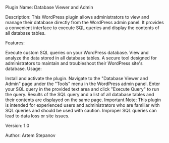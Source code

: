 Plugin Name: Database Viewer and Admin

Description: This WordPress plugin allows administrators to view and manage their database directly from the WordPress admin panel.
 It provides a convenient interface to execute SQL queries and display the contents of all database tables.

Features:

Execute custom SQL queries on your WordPress database.
View and analyze the data stored in all database tables.
A secure tool designed for administrators to maintain and troubleshoot their WordPress site's database.
Usage:

Install and activate the plugin.
Navigate to the "Database Viewer and Admin" page under the "Tools" menu in the WordPress admin panel.
Enter your SQL query in the provided text area and click "Execute Query" to run the query.
Results of the SQL query and a list of all database tables and their contents are displayed on the same page.
Important Note:
This plugin is intended for experienced users and administrators who are familiar with SQL queries and should be used with caution.
 Improper SQL queries can lead to data loss or site issues.

Version: 1.0

Author: Artem Stepanov
